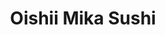 ---
layout: place
title: "Oishii Mika Sushi"
permalink: /oregon/portland/oishii-mika-sushi.html
stateAbbr: OR
stateName: Oregon
cityName: Portland
place_id: ChIJiyXevxEKlVQR4SHBas0xiTE
photos:
  - name: >-
      places/ChIJiyXevxEKlVQR4SHBas0xiTE/photos/AUy1YQ3ZkYN9uoOdAiLIiLaaiMg4PtOO-l-2cLE0dmazmxHxrRobzQa5-NJYtxUlqHVDlNyM_qDBqrPvhtGrNVOBmIdqK9KdkN-QpJQAh2d8hQ0LBmOpRoGrjGR26Nh-wu3zKXPw6jYa4y15FAj9Lt4woUhc_MSg8r53RDNEvBp3x9965K-QOYwyHKAOKSzhsxQ_d5zZyEz6EYIfyDJUn_JBeqZRsmzb78nkr4cFnmQ-p3EZPPftlQCpe2V5uv2c1wkvv5L8Sdw6ADMKGA8n4PgApiAut99kgT52-J9gCe6srKBrRP0fk1UKFzi7ElixaiQ5Qg4G1-2WD7ZvzqwXmaBJobgJFvvmPTOi3noHF-wXaTJJFWvcyfGLX0AWw5UBeZus1dG5bn5AV73jdpU_eBGyHBHuOysVVRHiNyTvNm6QUgs
    widthPx: 2268
    heightPx: 2281
    authorAttributions:
      - displayName: Robbie Chan
        uri: https://maps.google.com/maps/contrib/108230082635245804471
        photoUri: >-
          https://lh3.googleusercontent.com/a-/ALV-UjWi2fISgC-HO50fSHEvIunlEVCBzgB3KvNHtXhmVUA5IPuJXIjR=s100-p-k-no-mo
    flagContentUri: >-
      https://www.google.com/local/imagery/report/?cb_client=maps_api_places.places_api&image_key=!1e10!2sCIHM0ogKEICAgIC42qXRWQ&hl=en-US
    googleMapsUri: >-
      https://www.google.com/maps/place//data=!3m4!1e2!3m2!1sCIHM0ogKEICAgIC42qXRWQ!2e10!4m2!3m1!1s0x54950a11bfde258b:0x318931cd6ac121e1
  - name: >-
      places/ChIJiyXevxEKlVQR4SHBas0xiTE/photos/AUy1YQ3bVA3QTwVFV_qgpMKIq_sAXUYtD6f42PCV3yoqUltDRGohBqPZafpbj6uZ2QcFHaIM-UWYBk94wzUojh0Mo7Z0V8hTedmCsEy-uKZe7wUyaFkgbKQpfdQG5uav-RjY-9FV_1MuRyUTFXXC2C35RXTUYUccGNpecoxRy0SQP8kTd2ZWjgJkhkjcis2KPssOp4ftNq2V09iXsdbV5P1Wictb4wDLuohyvNh87AWH4846bSPiptwESBid-U_RUx3vpFUhMDQqtwNGN9i2KG_fs9OKGMCaX6ZOao707f0Rd6u91g
    widthPx: 1200
    heightPx: 800
    authorAttributions:
      - displayName: Oishii Mika Sushi
        uri: https://maps.google.com/maps/contrib/110041262577504149098
        photoUri: >-
          https://lh3.googleusercontent.com/a-/ALV-UjWAUKFqTaXs_tMEUi2wtu_FW7tzueIac_mLY69Z9PT8FohxZbAh=s100-p-k-no-mo
    flagContentUri: >-
      https://www.google.com/local/imagery/report/?cb_client=maps_api_places.places_api&image_key=!1e10!2sAF1QipPNh5e_ryJxygsQwk1P4TZXuVN_lNK7KBoj0MlH&hl=en-US
    googleMapsUri: >-
      https://www.google.com/maps/place//data=!3m4!1e2!3m2!1sAF1QipPNh5e_ryJxygsQwk1P4TZXuVN_lNK7KBoj0MlH!2e10!4m2!3m1!1s0x54950a11bfde258b:0x318931cd6ac121e1
  - name: >-
      places/ChIJiyXevxEKlVQR4SHBas0xiTE/photos/AUy1YQ29lzI1g3TAfdrqO4PLW4M0rtxRKjku8YDxWMK_38IMpR494L4kTT9fR0Mo5wsE94f4my8jTBWoIZTUkpswsASfx_-cIxsVzjqBlG8PDbk6RXF2wCjyoZNASllcFz8imzfCboSB3TNruBTx9B6T79V9bLZ-R-czkgOa4P6LZ33AcAmHTrqQXCAQoDxYNM3tJiWQYrdS2fCFGKHhwBBykKjsE_zt7xOQIkYaw3ccy-neCl97g4HCcS3n2R0HavAbWqm_z9I2Sf7bSq9VpxWgUU00ky1XswkR4K2NJ8XSHUGMhYOhG4dJ3Fd6LcQyfucRsSYPAJo8XRhNcf4YoFtoyvmFpRNcBhJE3g1lHWK1NnqhLKjXdKBcW8QdPton-RR23kZt-EtUj_iwbbFJ9jwPkCAG4dw6xTbedGnSjWRNpTjdjkqbTDd5u7wnxcZRjMG6
    widthPx: 4000
    heightPx: 1868
    authorAttributions:
      - displayName: Dan Bahr
        uri: https://maps.google.com/maps/contrib/109997700286981738663
        photoUri: >-
          https://lh3.googleusercontent.com/a/ACg8ocLqe2E7CUsplwqT0WGlAIwz6-2vryJf8SyM4ss8g_23LKnwTQ=s100-p-k-no-mo
    flagContentUri: >-
      https://www.google.com/local/imagery/report/?cb_client=maps_api_places.places_api&image_key=!1e10!2sCIABIhADyc5UoBH7k2fSaWgABMts&hl=en-US
    googleMapsUri: >-
      https://www.google.com/maps/place//data=!3m4!1e2!3m2!1sCIABIhADyc5UoBH7k2fSaWgABMts!2e10!4m2!3m1!1s0x54950a11bfde258b:0x318931cd6ac121e1
  - name: >-
      places/ChIJiyXevxEKlVQR4SHBas0xiTE/photos/AUy1YQ2064hSls5DTPccG6z2r4BSBbyWc3lcRnwXrFMJNpr71vIbSHGAAweCMjGE71y57mLnLENUdh8iQotSaklAkzZpFoCm4Z8hI1p1WNesXd-DxsCDVoMd_Rk5aikm6CrQU6W5rYoUTCks5yt-iRMKafYWigd2KEvrCGqu-yj4dAsmhFmdGbK4FWPOC3QWbF7oruDzEac6eds120vkTboyOMu60aT98nrcPjeAc5sUqZoBG3VvO5BJEYZ0TTh-1Q5vOL1GT35r3QqgpuAcbi9jsqGYeDwIy0-FKTd37CLn6ZIQVulrZPBkvcB7wKBFvKA0va5EWSFDjRAQQd6OYRDjFw_k9omYKZaDlaCbyul6WrWQv6ZrWY_o3zGpOb1R-P6OwHAABX5uCVSR_QxZEvHOwmFlnKTkhHchu0qZQY8hbz-Mzhm2
    widthPx: 4000
    heightPx: 3000
    authorAttributions:
      - displayName: Downtown Portland
        uri: https://maps.google.com/maps/contrib/102899688111006505652
        photoUri: >-
          https://lh3.googleusercontent.com/a-/ALV-UjU4rmM4bx5Zi62C7_N9laB9sT1tLZZ9eLfY4yggYDScMOsXN2DH=s100-p-k-no-mo
    flagContentUri: >-
      https://www.google.com/local/imagery/report/?cb_client=maps_api_places.places_api&image_key=!1e10!2sCIHM0ogKEICAgICPrre_nwE&hl=en-US
    googleMapsUri: >-
      https://www.google.com/maps/place//data=!3m4!1e2!3m2!1sCIHM0ogKEICAgICPrre_nwE!2e10!4m2!3m1!1s0x54950a11bfde258b:0x318931cd6ac121e1
  - name: >-
      places/ChIJiyXevxEKlVQR4SHBas0xiTE/photos/AUy1YQ3lCrglyoEhtSrx75tI41KZjXI95jOxLVGSr6mhZWIaTMsLXzZ8c1fyt150nE2FqKksGA1E01_9QLuoBQDM8QVIpvcJIDpG-4M9hREM8CAMNBripxgpDqmzHC0hsfIIWCr-L-Od21UQgHRH03Lm7QKVDDjfabMCDNGqpWr2oDHuEMSLExUR7R5jsyi6c59rAaWaHgEbG43SqlpNZzFIISFLKfzX4-WLs7fC6HHBXz7gv4Xccy5WXOgccukhpO6uPK1A7ZXj5PlPhvZyV4_gnmfZGK2fJhIHUx5JuxQZLlYfKT7zyQcXJ2w5JSbaF6qaNH6UnF4ZvXH2WVLpwR8mfC2WxRRZM2HswcmFkdeuXLZcg2E3lmcDGd2DcuKr-yzgWpv-nTsZtF5k9tgbvABUxp9oFwXhw5DTRAD764Ppk5IERYw
    widthPx: 4048
    heightPx: 3036
    authorAttributions:
      - displayName: Charlotte M. Ellett (Charlaxy)
        uri: https://maps.google.com/maps/contrib/111940247820980109128
        photoUri: >-
          https://lh3.googleusercontent.com/a-/ALV-UjUFB8pV9ACD4jvY6jf4sRsxyFImgSV5024iZUv-PcezmyiRMzt5xg=s100-p-k-no-mo
    flagContentUri: >-
      https://www.google.com/local/imagery/report/?cb_client=maps_api_places.places_api&image_key=!1e10!2sCIHM0ogKEICAgIDEn4PemgE&hl=en-US
    googleMapsUri: >-
      https://www.google.com/maps/place//data=!3m4!1e2!3m2!1sCIHM0ogKEICAgIDEn4PemgE!2e10!4m2!3m1!1s0x54950a11bfde258b:0x318931cd6ac121e1
  - name: >-
      places/ChIJiyXevxEKlVQR4SHBas0xiTE/photos/AUy1YQ1c1SiVzcjVJUZFLZ_wHm6Cpp6iaBE__QRp5TMAqfgF4weLnNrreVtoDGEpkJ8iX5V7YwL4vkLYspGazRracij7BDMf_-Ddt0D0ktz07OnVQUzPHIcLHrvya0D81dxeqGdM8-A2DexeHVMQ8PnAe6a9b6Bq2Kcf-LZb6o7Ut25hOJdtkLyLz3kI-cT5YiGMrk1lVPRxM19Rc0ywUZeOXSzhDlbex_KKbkkP2TxbnkDuj8YuWpaCUG_dcg55h1GWX9qlf56EpDk2dfBpa2Kv-c6TUCZWfTWHzYGHnmYlrurGu3Tv-yrYtK21VRgVtvsqFbRQfTNmS2TgfbgJlOLvn0--g9PaRtguoamNz3O1N5-sk49jI2Ma1cLk5zNt_miAnz85IctlVgfEQpOlaaGyziemxHm2SvR_dcDY3mYclaB_Vw
    widthPx: 3415
    heightPx: 2858
    authorAttributions:
      - displayName: J L
        uri: https://maps.google.com/maps/contrib/107281047866061394794
        photoUri: >-
          https://lh3.googleusercontent.com/a/ACg8ocL7bWxrVldWGgEsaEutVT-TUFcjqbi7XIn8CDi-KDIPwhArxHE=s100-p-k-no-mo
    flagContentUri: >-
      https://www.google.com/local/imagery/report/?cb_client=maps_api_places.places_api&image_key=!1e10!2sCIHM0ogKEICAgICHgq34MQ&hl=en-US
    googleMapsUri: >-
      https://www.google.com/maps/place//data=!3m4!1e2!3m2!1sCIHM0ogKEICAgICHgq34MQ!2e10!4m2!3m1!1s0x54950a11bfde258b:0x318931cd6ac121e1
  - name: >-
      places/ChIJiyXevxEKlVQR4SHBas0xiTE/photos/AUy1YQ1sw2LUY9c1taD3Er5l2dBXwCSeJeCXg87zV14HV4YuhJJZEsD6bJdtS84RAlvkOO0M9jxjOIoJSUBDR83IXVWnW3xoKSRVj6OTAXi3_0CYkTNmqFdH5EhHxfnHBp_YFv74YtDzeAxruf2iAjc3byu6-_KgXFVpMEbqSOJhU9SdkjNSwxG5V21gngG_I2OMV3uWctBq5Eub80Gs2qNuMdCcAIkV4JoOPSq_kfJr7dP8tsxqgPiwzHeLdjzl4LUdN9XOEZ7QKuVdL_HxHjxgUrm6Q1re7xkPCs0fH_btaIoEHQ
    widthPx: 1000
    heightPx: 667
    authorAttributions:
      - displayName: Oishii Mika Sushi
        uri: https://maps.google.com/maps/contrib/110041262577504149098
        photoUri: >-
          https://lh3.googleusercontent.com/a-/ALV-UjWAUKFqTaXs_tMEUi2wtu_FW7tzueIac_mLY69Z9PT8FohxZbAh=s100-p-k-no-mo
    flagContentUri: >-
      https://www.google.com/local/imagery/report/?cb_client=maps_api_places.places_api&image_key=!1e10!2sAF1QipMeLgZjJoJNt51FepR-wrBHOkEw804QdfyTCrX3&hl=en-US
    googleMapsUri: >-
      https://www.google.com/maps/place//data=!3m4!1e2!3m2!1sAF1QipMeLgZjJoJNt51FepR-wrBHOkEw804QdfyTCrX3!2e10!4m2!3m1!1s0x54950a11bfde258b:0x318931cd6ac121e1
  - name: >-
      places/ChIJiyXevxEKlVQR4SHBas0xiTE/photos/AUy1YQ3f_e2BEq_LUfnPGahTUajB25ycppiKY19iXz0XmDVnFLCdlbNQz8yyMawyb6VU8pMoaTeaoOT8tWzn2oskpXwcnms_masAiEOpCrdSf6hOPG9iYYT3Pv7uFKY3LSB_b1B8vc9Y5aaemILuy7Qf5nlyyZ-n1EeeMWy518ixJL3uAUSIgyybTKI5eVEfCr8xrvd1iVLfA2ayOhXSz06mC1TtF5r6GID5OpBX9E4AgTY_4y4TlucwsqWQnx69WnWRNK3odMIisszLKMjUq61ofTXnyWYj-GZ0SzPUokJH6WWN1A
    widthPx: 1000
    heightPx: 667
    authorAttributions:
      - displayName: Oishii Mika Sushi
        uri: https://maps.google.com/maps/contrib/110041262577504149098
        photoUri: >-
          https://lh3.googleusercontent.com/a-/ALV-UjWAUKFqTaXs_tMEUi2wtu_FW7tzueIac_mLY69Z9PT8FohxZbAh=s100-p-k-no-mo
    flagContentUri: >-
      https://www.google.com/local/imagery/report/?cb_client=maps_api_places.places_api&image_key=!1e10!2sAF1QipOU-CTWkSdKRC_fvhX7O9bN1CY-dF7yy9zjHUIh&hl=en-US
    googleMapsUri: >-
      https://www.google.com/maps/place//data=!3m4!1e2!3m2!1sAF1QipOU-CTWkSdKRC_fvhX7O9bN1CY-dF7yy9zjHUIh!2e10!4m2!3m1!1s0x54950a11bfde258b:0x318931cd6ac121e1
  - name: >-
      places/ChIJiyXevxEKlVQR4SHBas0xiTE/photos/AUy1YQ01jnQSWUKr171EhZAYP180L1r4-rhOHVIs48rjAun_RJAONwyeDUlO2ale7_-Sd3xPpCrPIfBZYtl4irzw65mPQmpBULdSvY13_aHshvgADzTMqhQFsPFbdfe_YBDKOULo54uiHcw5ZNyC9ZGWzJKj5cF32cf5B8sv1_81Xeslro88iVfks-szdWocjPo--uThCBesJE7l-DUf-XB5hKq9Y57IjIXGr5RzfPkU_I6KlhXLeh95Q0vLMW99OfDYK7friwmRRF_1DWEWiGKLf4MlnMv2ltGAo3rhNWL63ksfjFhJI7FUHZZ-X1E-Uxm4ZZeWTlZf6a8MQHcf2MA5JqRih4xJFfIR9rNDSXNYeOKaEdK8nFjcICoPRly2TrU9gCgWkzuet-hr73RSFDz-qlIH82xw0HSZhAdY5-vtMP-BCwLW
    widthPx: 4032
    heightPx: 2268
    authorAttributions:
      - displayName: Robyn Curtis
        uri: https://maps.google.com/maps/contrib/112914155612182942506
        photoUri: >-
          https://lh3.googleusercontent.com/a-/ALV-UjUwqZCtJbyCCiKFIysE-U9BjHPfAtyX5fPKiqDDNr8mUuWtTh26=s100-p-k-no-mo
    flagContentUri: >-
      https://www.google.com/local/imagery/report/?cb_client=maps_api_places.places_api&image_key=!1e10!2sCIHM0ogKEICAgIDjopvbtQE&hl=en-US
    googleMapsUri: >-
      https://www.google.com/maps/place//data=!3m4!1e2!3m2!1sCIHM0ogKEICAgIDjopvbtQE!2e10!4m2!3m1!1s0x54950a11bfde258b:0x318931cd6ac121e1
  - name: >-
      places/ChIJiyXevxEKlVQR4SHBas0xiTE/photos/AUy1YQ2ob4VoCreuGmzAWzZnvySswUSDd3yZTmS_0nO1TKSj-a1wmOkuZkvl_e7LByrUbOg39t-69UB71LdGYJDNYTLM6DqZrKPg8dQ_WpKujnivlu0S_5vr5yG_40zUcPX8v1nGgk2n35YfnqMo_qt71tLKBkpAYU90pBcS3qwVDfqMu5zd1uj1CCWKPu_5qgIIZug82VqxH2I2_HZ7hO4gcYLW7eS1AKt-TVJlh_nGhjTkzaNSLZ9YcAMTXTpZLaEMd7QD89brU3RgkQ9AFpfoxDMSmVdliCPWLzFC36fqlUhgUQb7J9-H0LTNeB3cP9btWglufK5aHAkeVIWlSgcjB-V62WP0qhSlmTnTsRvpzBsQGF0MkW9tK0R3mepXzXE7BiyAuBrg8dtTrwV47BaCaIz6tXIBvQzcmICiLCBMg8-A7Q
    widthPx: 3000
    heightPx: 4000
    authorAttributions:
      - displayName: Downtown Portland
        uri: https://maps.google.com/maps/contrib/102899688111006505652
        photoUri: >-
          https://lh3.googleusercontent.com/a-/ALV-UjU4rmM4bx5Zi62C7_N9laB9sT1tLZZ9eLfY4yggYDScMOsXN2DH=s100-p-k-no-mo
    flagContentUri: >-
      https://www.google.com/local/imagery/report/?cb_client=maps_api_places.places_api&image_key=!1e10!2sCIHM0ogKEICAgICPrre_Xw&hl=en-US
    googleMapsUri: >-
      https://www.google.com/maps/place//data=!3m4!1e2!3m2!1sCIHM0ogKEICAgICPrre_Xw!2e10!4m2!3m1!1s0x54950a11bfde258b:0x318931cd6ac121e1
address: 1425 SW 2nd Ave, Portland, OR 97201, USA
street: 1425 SW 2nd Ave
city: Portland
state: OR
zip: '97201'
country: USA
neighborhood: Southwest Portland
latitude: '45.513001'
longitude: '-122.677408'
accessibility_options:
  wheelchairAccessibleEntrance: true
  wheelchairAccessibleRestroom: true
  wheelchairAccessibleSeating: true
business_status: OPERATIONAL
name: Oishii Mika Sushi
google_maps_links:
  directionsUri: >-
    https://www.google.com/maps/dir//''/data=!4m7!4m6!1m1!4e2!1m2!1m1!1s0x54950a11bfde258b:0x318931cd6ac121e1!3e0
  placeUri: https://maps.google.com/?cid=3569438937996927457
  writeAReviewUri: >-
    https://www.google.com/maps/place//data=!4m3!3m2!1s0x54950a11bfde258b:0x318931cd6ac121e1!12e1
  reviewsUri: >-
    https://www.google.com/maps/place//data=!4m4!3m3!1s0x54950a11bfde258b:0x318931cd6ac121e1!9m1!1b1
  photosUri: >-
    https://www.google.com/maps/place//data=!4m3!3m2!1s0x54950a11bfde258b:0x318931cd6ac121e1!10e5
primary_type: Sushi Restaurant
opening_hours:
  regular: null
  current: null
secondary_opening_hours:
  regular:
    weekdayDescriptions: null
    type: null
  current:
    weekdayDescriptions: null
    type: null
phone: null
price_level: null
price_range: null
rating: null
rating_count: 0
website: null
description: null
reviews: null
parking_options: null
payment_options: null
allow_dogs: null
curbside_pickup: null
delivery: null
dine_in: null
good_for_children: null
good_for_groups: null
good_for_sports: null
live_music: null
menu_for_children: null
outdoor_seating: null
reservable: null
restroom: null
serves_beer: null
serves_breakfast: null
serves_brunch: null
serves_cocktails: null
serves_coffee: null
serves_dinner: null
serves_dessert: null
serves_lunch: null
serves_vegetarian_food: null
serves_wine: null
takeout: null
slug: Oishii-Mika-Sushi

---